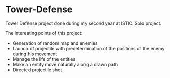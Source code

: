 # Tower-Defense
Tower Defense project done during my second year at ISTIC. Solo project.

The interesting points of this project:
- Generation of random map and enemies
- Launch of projectile with predetermination of the positions of the enemy during his movement
- Manage the life of the entities
- Make an entity move naturally along a drawn path
- Directed projectile shot 
